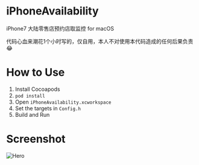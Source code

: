 # iPhoneAvailability
iPhone7 大陆零售店预约店取监控 for macOS 

代码心血来潮花1个小时写的，仅自用，本人不对使用本代码造成的任何后果负责😂

# How to Use
1. Install Cocoapods
2. `pod install`
3. Open `iPhoneAvailability.xcworkspace`
4. Set the targets in `Config.h`
5. Build and Run

# Screenshot

![Hero](http://ww3.sinaimg.cn/large/69c30c5fjw1f87dcitjqxj20ip0kfn0n.jpg)
